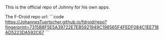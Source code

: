 This is the official repo of Johnny for his own apps.

The F-Droid repo url:
´´´code
https://JohannesTuertscher.github.io/fdroid/repo?fingerprint=7315B8F5E5A39722E7EB5921949C198565F4FEDF084C1EE718AD5223DA592C67
´´´
